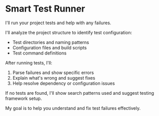 # Smart Test Runner

I'll run your project tests and help with any failures.

I'll analyze the project structure to identify test configuration:
- Test directories and naming patterns
- Configuration files and build scripts
- Test command definitions

After running tests, I'll:
1. Parse failures and show specific errors
2. Explain what's wrong and suggest fixes
3. Help resolve dependency or configuration issues

If no tests are found, I'll show search patterns used and suggest testing framework setup.

My goal is to help you understand and fix test failures effectively.